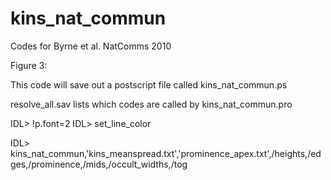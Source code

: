 kins_nat_commun
===============

Codes for Byrne et al. NatComms 2010

Figure 3:

This code will save out a postscript file called kins_nat_commun.ps

resolve_all.sav lists which codes are called by kins_nat_commun.pro





IDL> !p.font=2
IDL> set_line_color

IDL> kins_nat_commun,'kins_meanspread.txt','prominence_apex.txt',/heights,/edges,/prominence,/mids,/occult_widths,/tog
